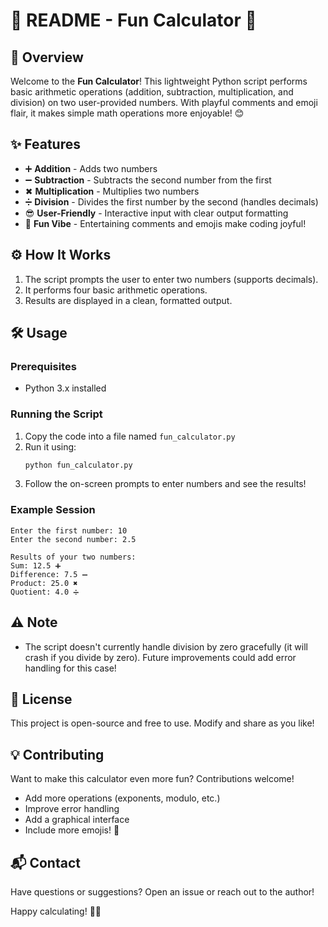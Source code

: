 # 📝 README - Fun Calculator 🎉

## 🚀 Overview
Welcome to the **Fun Calculator**! This lightweight Python script performs basic arithmetic operations (addition, subtraction, multiplication, and division) on two user-provided numbers. With playful comments and emoji flair, it makes simple math operations more enjoyable! 😊

## ✨ Features
- ➕ **Addition** - Adds two numbers
- ➖ **Subtraction** - Subtracts the second number from the first
- ✖ **Multiplication** - Multiplies two numbers
- ➗ **Division** - Divides the first number by the second (handles decimals)
- 😎 **User-Friendly** - Interactive input with clear output formatting
- 🎉 **Fun Vibe** - Entertaining comments and emojis make coding joyful!

## ⚙️ How It Works
1. The script prompts the user to enter two numbers (supports decimals).
2. It performs four basic arithmetic operations.
3. Results are displayed in a clean, formatted output.

## 🛠️ Usage
### Prerequisites
- Python 3.x installed

### Running the Script
1. Copy the code into a file named `fun_calculator.py`
2. Run it using:
   ```bash
   python fun_calculator.py
   ```
3. Follow the on-screen prompts to enter numbers and see the results!

### Example Session
```
Enter the first number: 10
Enter the second number: 2.5

Results of your two numbers:
Sum: 12.5 ➕
Difference: 7.5 ➖
Product: 25.0 ✖
Quotient: 4.0 ➗
```

## ⚠️ Note
- The script doesn't currently handle division by zero gracefully (it will crash if you divide by zero). Future improvements could add error handling for this case!

## 📜 License
This project is open-source and free to use. Modify and share as you like!

## 💡 Contributing
Want to make this calculator even more fun? Contributions welcome!
- Add more operations (exponents, modulo, etc.)
- Improve error handling
- Add a graphical interface
- Include more emojis! 🎨

## 📬 Contact
Have questions or suggestions? Open an issue or reach out to the author!

Happy calculating! 🧮✨
